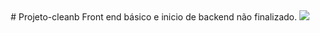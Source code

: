 <div align="center"># Projeto-cleanb
Front end básico e inicio de backend não finalizado.
<img src="https://user-images.githubusercontent.com/65681631/171276359-36bf9519-d8af-4c56-8ae7-62ab14aa2d65.PNG"/>
</div>
